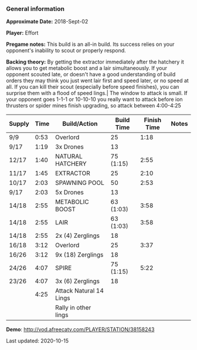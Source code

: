 ### General information

**Approximate Date:** 2018-Sept-02

**Player:** Effort  

**Pregame notes:** This build is an all-in build. Its success relies on your opponent's inability to scout or properly respond. 

**Backing theory:** By getting the extractor immediately after the hatchery it allows you to get metabolic boost and a lair simultaneously. If your opponent scouted late, or doesn't have a good understanding of build orders they may think you just went lair first and speed later, or no speed at all. If you can kill their scout (especially before speed finishes), you can surprise them with a flood of speed lings.|
The window to attack is small. If your opponent goes 1-1-1 or 10-10-10 you really want to attack before ion thrusters or spider mines finish upgrading, so attack between 4:00-4:25 



 Supply | Time | Build/Action | Build Time | Finish Time | Notes
 -------|------|-------|------------|-------------|------ 
| 9/9|0:53|Overlord|25|1:18
|9/17|1:19|3x Drones|13|
|12/17|1:40|NATURAL HATCHERY|75 (1:15)|2:55
|11/17|1:45|EXTRACTOR|25|2:10
|10/17|2:03|SPAWNING POOL|50|2:53
|9/17|2:03|5x Drones|13|
|14/18|2:55|METABOLIC BOOST|63 (1:03)|3:58
|14/18|2:55|LAIR|63 (1:03)|3:58
|14/18|2:55|2x (4) Zerglings|18|
|16/18|3:12|Overlord|25|3:37
|16/26|3:12|9x (18) Zerglings|18|
|24/26|4:07|SPIRE|75 (1:15)|5:22
|23/26|4:07|3x (6) Zerglings|18|
||4:25|Attack Natural 14 Lings||
|||Rally in other lings||

**Demo**: http://vod.afreecatv.com/PLAYER/STATION/38158243 

Last updated: 2020-10-15